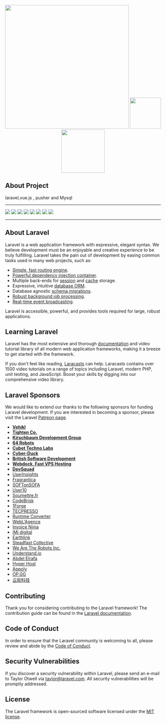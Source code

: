<p align="center">
<img src="https://res.cloudinary.com/dtfbvvkyp/image/upload/v1566331377/laravel-logolockup-cmyk-red.svg" width="400">
<img height="100" src="https://user-images.githubusercontent.com/55291787/86030221-7c9dbf00-ba34-11ea-8762-3cf93aea0e02.jpeg">
<img height="140"  src="https://user-images.githubusercontent.com/55291787/86028940-d3a29480-ba32-11ea-91fc-366ba59b0e34.jpg">
</p> 

## About Project

laravel,vue.js , pusher and Mysql

***************************************************
<img src="https://user-images.githubusercontent.com/55291787/86027796-70fcc900-ba31-11ea-8091-a5e4d6f26eae.PNG">
<img src="https://user-images.githubusercontent.com/55291787/86027814-75c17d00-ba31-11ea-94c8-15487cfb7434.PNG">
<img src="https://user-images.githubusercontent.com/55291787/86027825-79550400-ba31-11ea-902a-17fcbf501683.PNG">
<img src="https://user-images.githubusercontent.com/55291787/86027831-7b1ec780-ba31-11ea-963f-fa68f4b76a43.PNG">
<img src="https://user-images.githubusercontent.com/55291787/86027859-8114a880-ba31-11ea-8a6a-deb279f776a1.PNG">
<img src="https://user-images.githubusercontent.com/55291787/86027906-8a9e1080-ba31-11ea-80d3-b5c23cbdccc3.PNG">
<img src="https://user-images.githubusercontent.com/55291787/86027929-8d990100-ba31-11ea-883b-a79bbe0bb11b.PNG">
<img src="https://user-images.githubusercontent.com/55291787/86027943-8ffb5b00-ba31-11ea-9f82-77d7c3b343c2.PNG">

**********************************************************

## About Laravel

Laravel is a web application framework with expressive, elegant syntax. We believe development must be an enjoyable and creative experience to be truly fulfilling. Laravel takes the pain out of development by easing common tasks used in many web projects, such as:

- [Simple, fast routing engine](https://laravel.com/docs/routing).
- [Powerful dependency injection container](https://laravel.com/docs/container).
- Multiple back-ends for [session](https://laravel.com/docs/session) and [cache](https://laravel.com/docs/cache) storage.
- Expressive, intuitive [database ORM](https://laravel.com/docs/eloquent).
- Database agnostic [schema migrations](https://laravel.com/docs/migrations).
- [Robust background job processing](https://laravel.com/docs/queues).
- [Real-time event broadcasting](https://laravel.com/docs/broadcasting).

Laravel is accessible, powerful, and provides tools required for large, robust applications.

## Learning Laravel

Laravel has the most extensive and thorough [documentation](https://laravel.com/docs) and video tutorial library of all modern web application frameworks, making it a breeze to get started with the framework.

If you don't feel like reading, [Laracasts](https://laracasts.com) can help. Laracasts contains over 1500 video tutorials on a range of topics including Laravel, modern PHP, unit testing, and JavaScript. Boost your skills by digging into our comprehensive video library.

## Laravel Sponsors

We would like to extend our thanks to the following sponsors for funding Laravel development. If you are interested in becoming a sponsor, please visit the Laravel [Patreon page](https://patreon.com/taylorotwell).

- **[Vehikl](https://vehikl.com/)**
- **[Tighten Co.](https://tighten.co)**
- **[Kirschbaum Development Group](https://kirschbaumdevelopment.com)**
- **[64 Robots](https://64robots.com)**
- **[Cubet Techno Labs](https://cubettech.com)**
- **[Cyber-Duck](https://cyber-duck.co.uk)**
- **[British Software Development](https://www.britishsoftware.co)**
- **[Webdock, Fast VPS Hosting](https://www.webdock.io/en)**
- **[DevSquad](https://devsquad.com)**
- [UserInsights](https://userinsights.com)
- [Fragrantica](https://www.fragrantica.com)
- [SOFTonSOFA](https://softonsofa.com/)
- [User10](https://user10.com)
- [Soumettre.fr](https://soumettre.fr/)
- [CodeBrisk](https://codebrisk.com)
- [1Forge](https://1forge.com)
- [TECPRESSO](https://tecpresso.co.jp/)
- [Runtime Converter](http://runtimeconverter.com/)
- [WebL'Agence](https://weblagence.com/)
- [Invoice Ninja](https://www.invoiceninja.com)
- [iMi digital](https://www.imi-digital.de/)
- [Earthlink](https://www.earthlink.ro/)
- [Steadfast Collective](https://steadfastcollective.com/)
- [We Are The Robots Inc.](https://watr.mx/)
- [Understand.io](https://www.understand.io/)
- [Abdel Elrafa](https://abdelelrafa.com)
- [Hyper Host](https://hyper.host)
- [Appoly](https://www.appoly.co.uk)
- [OP.GG](https://op.gg)
- [云软科技](http://www.yunruan.ltd/)

## Contributing

Thank you for considering contributing to the Laravel framework! The contribution guide can be found in the [Laravel documentation](https://laravel.com/docs/contributions).

## Code of Conduct

In order to ensure that the Laravel community is welcoming to all, please review and abide by the [Code of Conduct](https://laravel.com/docs/contributions#code-of-conduct).

## Security Vulnerabilities

If you discover a security vulnerability within Laravel, please send an e-mail to Taylor Otwell via [taylor@laravel.com](mailto:taylor@laravel.com). All security vulnerabilities will be promptly addressed.

## License

The Laravel framework is open-sourced software licensed under the [MIT license](https://opensource.org/licenses/MIT).
